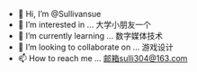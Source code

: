 - 👋 Hi, I’m @Sullivansue
- 👀 I’m interested in ... 大学小朋友一个
- 🌱 I’m currently learning ... 数字媒体技术
- 💞️ I’m looking to collaborate on ... 游戏设计
- 📫 How to reach me ... 邮箱sulli304@163.com

<!---
Sullivansue/Sullivansue is a ✨ special ✨ repository because its `README.md` (this file) appears on your GitHub profile.
You can click the Preview link to take a look at your changes.
--->
